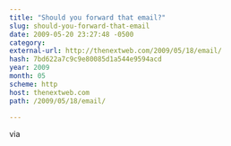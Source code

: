 ```yaml
---
title: "Should you forward that email?"
slug: should-you-forward-that-email
date: 2009-05-20 23:27:48 -0500
category: 
external-url: http://thenextweb.com/2009/05/18/email/
hash: 7bd622a7c9c9e80085d1a544e9594acd
year: 2009
month: 05
scheme: http
host: thenextweb.com
path: /2009/05/18/email/

---
```




via


  

